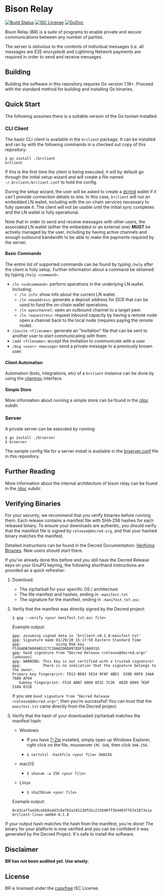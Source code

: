 Bison Relay
===

[![Build Status](https://github.com/companyzero/bisonrelay/workflows/Build%20and%20Test/badge.svg)](https://github.com/companyzero/bisonrelay/actions)
[![ISC License](https://img.shields.io/badge/license-ISC-blue.svg)](http://copyfree.org)
[![GoDoc](https://img.shields.io/badge/godoc-reference-blue.svg)](http://pkg.go.dev/github.com/companyzero/bisonrelay)

Bison Relay (BR) is a suite of programs to enable private and secure
communications between any number of parties.

The server is oblivious to the contents of individual messages (i.e. all
messages are E2E encrypted) and Lightning Network payments are required in order
to send and receive messages.


## Building

Building the software in this repository requires Go version 1.18+. Proceed with
the standard method for building and installing Go binaries.

## Quick Start

The following assumes there is a suitable version of the Go toolset installed.

### CLI Client

The basic CLI client is available in the `brclient` package. It can be installed
and ran by with the following commands in a checked out copy of this repository:

```
$ go install ./brclient
brclient
```

If this is the first time the client is being executed, it will by default
go through the initial setup wizard and will create a file named
`~/.brclient/brclient.conf` to hold the config.

During the setup wizard, the user will be asked to create a
[dcrlnd](https://github.com/decred/dcrlnd) wallet if it can't provide connection
details to one. In this case, `brclient` will run an embedded LN wallet,
including with the on-chain services necessary to fully operate it. The client
will not be usable until the initial sync completes and the LN wallet is fully
operational.

Note that in order to send and receive messages with other users, the associated
LN wallet (either the embedded or an external one) **MUST** be actively managed
by the user, including by having active channels and enough outbound bandwidth
to be able to make the payments required by the server.

#### Basic Commands

The entire list of supported commands can be found by typing `/help` after the
client is fully setup. Further information about a command be obtained by typing
`/help <command>`.

- `/ln <subcommand>`: perform operations in the underlying LN wallet. Including:
  - `/ln info`: show info about the current LN wallet.
  - `/ln newaddress`: generate a deposit address for DCR that can be used to
    fund the on-chain wallet operations.
  - `/ln openchannel`: open an outbound channel to a target peer.
  - `/ln requestrecv`: request inbound capacity by having a remote node open a
    channel back to the local node (requires paying the remote node).
- `/invite <filename>`: generate an "invitation" file that can be sent to
  another user to start communicating with them.
- `/add <filename>`: accept the invitation to communicate with a user.
- `/msg <user> <message>` send a private message to a previously known user.

#### Client Automation

Automation (bots, integrations, etc) of a `brclient` instance can be done by
using the [clientrpc](clientrpc) interface.

#### Simple Store

More information about running a simple store can be found in
the [/doc](/doc/simplestore.md) subdir.

### Server

A private server can be executed by running:

```
$ go install ./brserver
$ brserver
```

The sample config file for a server install is available in the
[brserver.conf](/brserver/brserver.conf) file in this repository.

## Further Reading

More information about the internal architecture of bison relay can be found in
the [/doc](/doc/README.md) subdir.

## Verifying Binaries

For your security, we recommend that you verify binaries before running them.
Each release contains a manifest file with SHA-256 hashes for each released
binary. To ensure your downloads are authentic, you should verify that the
manifest file is signed by `release@decred.org`, and that your hashed binary
matches the manifest.

Detailed instructions can be found in the Decred Documentation:
[Verifying Binaries](https://docs.decred.org/advanced/verifying-binaries/).
New users should start there.

If you've already done this before and you still have the Decred Release keys
on your GnuPG keyring, the following shorthand instructions are provided as a
quick refresher:

1. Download:

   * The zip/tarball for your specific OS / architecture
   * The file manifest and hashes, ending in `-manifest.txt`
   * The signature for the manifest, ending in `-manifest.txt.asc`

2. Verify that the manifest was directly signed by the Decred project:

   ```
   $ gpg --verify <your manifest.txt.asc file>
   ```

   Example output:
   ```
   gpg: assuming signed data in 'brclient-v0.1.8-manifest.txt'
   gpg: Signature made 01/29/20 15:17:58 Eastern Standard Time
   gpg:                using RSA key F516ADB7A069852C7C28A02D6D897EDF518A031D
   gpg: Good signature from "Decred Release <release@decred.org>" [unknown]
   gpg: WARNING: This key is not certified with a trusted signature!
   gpg:          There is no indication that the signature belongs to the owner.
   Primary key fingerprint: FD13 B683 5E24 8FAF 4BD1  838D 6DF6 34AA 7608 AF04
      Subkey fingerprint: F516 ADB7 A069 852C 7C28  A02D 6D89 7EDF 518A 031D
   ```

   If you see `Good signature from "Decred Release <release@decred.org>"`, then
   you're successful! You can trust that the `manifest.txt` came directly from the
   Decred project.

3. Verify that the hash of your downloaded zip/tarball matches the manifest hash:

   * Windows:

      * If you have [7-Zip](https://7-zip.org/) installed, simply open up Windows
      Explorer, right click on the file, mouseover `CRC SHA`, then click `SHA-256`.

      * `$ certutil -hashfile <your file> SHA256`

   * macOS

      * `$ shasum -a 256 <your file>`

   * Linux

      * `$ sha256sum <your file>`

   Example output:
   ```
   0c43caffa428cebb8a4d3c8efb2a341220fd1c232640ff3b4403ff67e1873e1a  brclient-linux-amd64-0.1.8
   ```
   
If your output hash matches the hash from the manifest, you're done! The binary
for your platform is now verified and you can be confident it was generated by
the Decred Project. It's safe to install the software.

## Disclaimer

**BR has not been audited yet.  Use wisely.**

## License

BR is licensed under the [copyfree](http://copyfree.org) ISC License.
